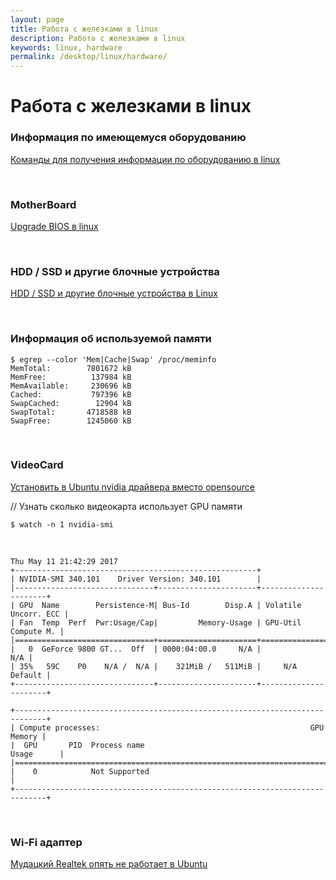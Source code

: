```yaml
---
layout: page
title: Работа с железками в linux
description: Работа с железками в linux
keywords: linux, hardware
permalink: /desktop/linux/hardware/
---
```


# Работа с железками в linux

### Информация по имеющемуся оборудованию

[Команды для получения информации по оборудованию в linux](/desktop/linux/hardware/info/)

<br/>

### MotherBoard

[Upgrade BIOS в linux](/desktop/linux/hardware/motherboards/bios-upgrade/)

<br/>

### HDD / SSD и другие блочные устройства

[HDD / SSD и другие блочные устройства в Linux](/desktop/linux/hardware/hdd/)

<br/>

### Информация об используемой памяти

    $ egrep --color 'Mem|Cache|Swap' /proc/meminfo
    MemTotal:        7801672 kB
    MemFree:          137984 kB
    MemAvailable:     230696 kB
    Cached:           797396 kB
    SwapCached:        12904 kB
    SwapTotal:       4718588 kB
    SwapFree:        1245060 kB

<br/>

### VideoCard

[Установить в Ubuntu nvidia драйвера вместо opensource](/desktop/linux/hardware/videocards/nvidia/ubuntu/drivers/)

// Узнать сколько видеокарта использует GPU памяти

    $ watch -n 1 nvidia-smi

<br/>

```
Thu May 11 21:42:29 2017
+------------------------------------------------------+
| NVIDIA-SMI 340.101    Driver Version: 340.101        |
|-------------------------------+----------------------+----------------------+
| GPU  Name        Persistence-M| Bus-Id        Disp.A | Volatile Uncorr. ECC |
| Fan  Temp  Perf  Pwr:Usage/Cap|         Memory-Usage | GPU-Util  Compute M. |
|===============================+======================+======================|
|   0  GeForce 9800 GT...  Off  | 0000:04:00.0     N/A |                  N/A |
| 35%   59C    P0    N/A /  N/A |    321MiB /   511MiB |     N/A      Default |
+-------------------------------+----------------------+----------------------+

+-----------------------------------------------------------------------------+
| Compute processes:                                               GPU Memory |
|  GPU       PID  Process name                                     Usage      |
|=============================================================================|
|    0            Not Supported                                               |
+-----------------------------------------------------------------------------+
```

<br/>

### Wi-Fi адаптер

[Мудацкий Realtek опять не работает в Ubuntu](/desktop/linux/hardware/wi-fi/ubuntu/realtek/)
